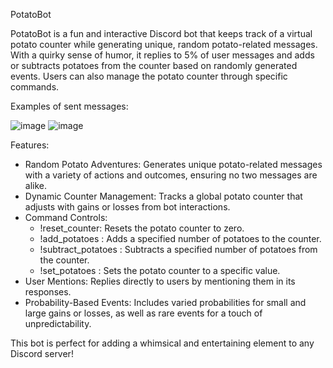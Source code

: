 PotatoBot

PotatoBot is a fun and interactive Discord bot that keeps track of a virtual potato counter while generating unique, random potato-related messages. With a quirky sense of humor, it replies to 5% of user messages and adds or subtracts potatoes from the counter based on randomly generated events. Users can also manage the potato counter through specific commands.

Examples of sent messages:

![image](https://github.com/user-attachments/assets/2024176a-3467-45f4-9289-a0cf346c3ae5)
![image](https://github.com/user-attachments/assets/5b32672e-7773-438e-a35e-5dd347026292)



Features:

- Random Potato Adventures: Generates unique potato-related messages with a variety of actions and outcomes, ensuring no two messages are alike.
- Dynamic Counter Management: Tracks a global potato counter that adjusts with gains or losses from bot interactions.
- Command Controls:
  - !reset_counter: Resets the potato counter to zero.
  - !add_potatoes <amount>: Adds a specified number of potatoes to the counter.
  - !subtract_potatoes <amount>: Subtracts a specified number of potatoes from the counter.
  - !set_potatoes <amount>: Sets the potato counter to a specific value.
- User Mentions: Replies directly to users by mentioning them in its responses.
- Probability-Based Events: Includes varied probabilities for small and large gains or losses, as well as rare events for a touch of unpredictability.

This bot is perfect for adding a whimsical and entertaining element to any Discord server!
